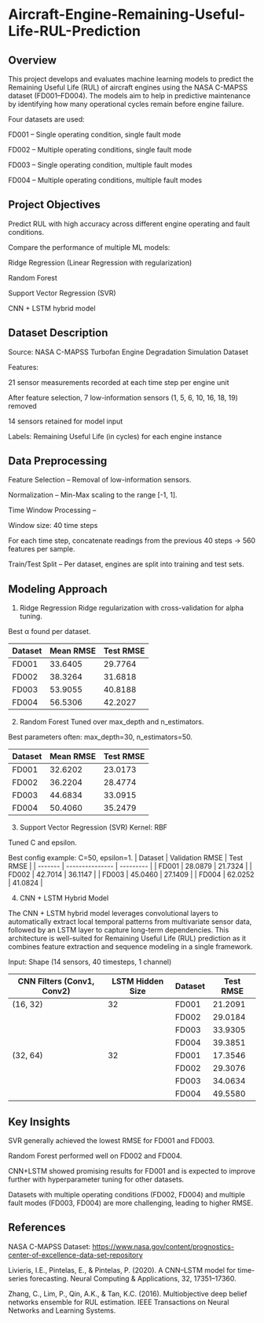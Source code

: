 # Aircraft-Engine-Remaining-Useful-Life-RUL-Prediction
## Overview
This project develops and evaluates machine learning models to predict the Remaining Useful Life (RUL) of aircraft engines using the NASA C-MAPSS dataset (FD001–FD004). The models aim to help in predictive maintenance by identifying how many operational cycles remain before engine failure.

Four datasets are used:

FD001 – Single operating condition, single fault mode

FD002 – Multiple operating conditions, single fault mode

FD003 – Single operating condition, multiple fault modes

FD004 – Multiple operating conditions, multiple fault modes

## Project Objectives
Predict RUL with high accuracy across different engine operating and fault conditions.

Compare the performance of multiple ML models:

Ridge Regression (Linear Regression with regularization)

Random Forest

Support Vector Regression (SVR)

CNN + LSTM hybrid model

## Dataset Description
Source: NASA C-MAPSS Turbofan Engine Degradation Simulation Dataset

Features:

21 sensor measurements recorded at each time step per engine unit

After feature selection, 7 low-information sensors (1, 5, 6, 10, 16, 18, 19) removed

14 sensors retained for model input

Labels: Remaining Useful Life (in cycles) for each engine instance

## Data Preprocessing
Feature Selection – Removal of low-information sensors.

Normalization – Min-Max scaling to the range [-1, 1].

Time Window Processing –

Window size: 40 time steps

For each time step, concatenate readings from the previous 40 steps → 560 features per sample.

Train/Test Split – Per dataset, engines are split into training and test sets.

## Modeling Approach
1. Ridge Regression
Ridge regularization with cross-validation for alpha tuning.

Best α found per dataset.

| Dataset | Mean RMSE | Test RMSE |
| ------- | --------- | --------- |
| FD001   | 33.6405   | 29.7764   |
| FD002   | 38.3264   | 31.6818   |
| FD003   | 53.9055   | 40.8188   |
| FD004   | 56.5306   | 42.2027   |


2. Random Forest
Tuned over max_depth and n_estimators.

Best parameters often: max_depth=30, n_estimators=50.

| Dataset | Mean RMSE | Test RMSE |
| ------- | --------- | --------- |
| FD001   | 32.6202   | 23.0173   |
| FD002   | 36.2204   | 28.4774   |
| FD003   | 44.6834   | 33.0915   |
| FD004   | 50.4060   | 35.2479   |


3. Support Vector Regression (SVR)
Kernel: RBF

Tuned C and epsilon.

Best config example: C=50, epsilon=1.
| Dataset | Validation RMSE | Test RMSE |
| ------- | --------------- | --------- |
| FD001   | 28.0879         | 21.7324   |
| FD002   | 42.7014         | 36.1147   |
| FD003   | 45.0460         | 27.1409   |
| FD004   | 62.0252         | 41.0824   |

4. CNN + LSTM Hybrid Model

The CNN + LSTM hybrid model leverages convolutional layers to automatically extract local temporal patterns from multivariate sensor data, followed by an LSTM layer to capture long-term dependencies. This architecture is well-suited for Remaining Useful Life (RUL) prediction as it combines feature extraction and sequence modeling in a single framework.


Input: Shape (14 sensors, 40 timesteps, 1 channel)

| CNN Filters (Conv1, Conv2) | LSTM Hidden Size | Dataset | Test RMSE      |
| -------------------------- | ---------------- | ------- | -------------- |
| (16, 32)                   | 32               | FD001   | 21.2091        |
|                            |                  | FD002   | 29.0184        |
|                            |                  | FD003   | 33.9305        |
|                            |                  | FD004   | 39.3851        |
| (32, 64)                   | 32               | FD001   | 17.3546        |
|                            |                  | FD002   | 29.3076        |
|                            |                  | FD003   | 34.0634        |
|                            |                  | FD004   | 49.5580        |



## Key Insights
SVR generally achieved the lowest RMSE for FD001 and FD003.

Random Forest performed well on FD002 and FD004.

CNN+LSTM showed promising results for FD001 and is expected to improve further with hyperparameter tuning for other datasets.

Datasets with multiple operating conditions (FD002, FD004) and multiple fault modes (FD003, FD004) are more challenging, leading to higher RMSE.

## References
NASA C-MAPSS Dataset: https://www.nasa.gov/content/prognostics-center-of-excellence-data-set-repository

Livieris, I.E., Pintelas, E., & Pintelas, P. (2020). A CNN–LSTM model for time-series forecasting. Neural Computing & Applications, 32, 17351–17360.

Zhang, C., Lim, P., Qin, A.K., & Tan, K.C. (2016). Multiobjective deep belief networks ensemble for RUL estimation. IEEE Transactions on Neural Networks and Learning Systems.

